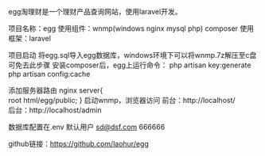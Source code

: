 egg淘理财是一个理财产品查询网站，使用laravel开发。

项目名称：egg
使用组件：wnmp(windows nginx mysql php) composer 
使用框架：laravel

项目启动
将egg.sql导入egg数据库，windows环境下可以将wnmp.7z解压至c盘可免去此步骤
安装composer后，egg上运行命令：
php artisan key:generate 
php artisan config:cache

添加服务器路由
nginx server{    
    root html/egg/public;
}
启动wnmp，浏览器访问
前台：http://localhost/  
后台：http://localhost/admin

数据库配置在.env
默认用户  sd@dsf.com  666666

github链接：https://github.com/laohur/egg